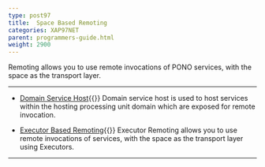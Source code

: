```yaml
---
type: post97
title:  Space Based Remoting
categories: XAP97NET
parent: programmers-guide.html
weight: 2900
---
```



Remoting allows you to use remote invocations of PONO services, with the space as the transport layer.


<hr/>

- [Domain Service Host](./domain-service-host.html){{<wbr>}}
Domain service host is used to host services within the hosting processing unit domain which are exposed for remote invocation.

- [Executor Based Remoting](./executor-based-remoting.html){{<wbr>}}
Executor Remoting allows you to use remote invocations of services, with the space as the transport layer using Executors.
<hr/>
